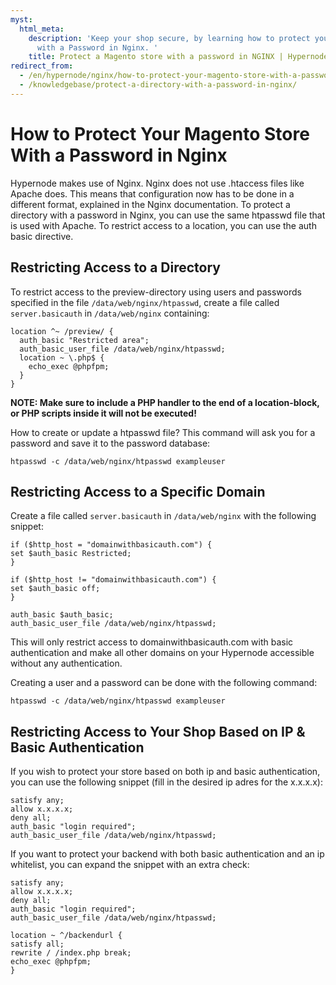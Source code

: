 ```yaml
---
myst:
  html_meta:
    description: 'Keep your shop secure, by learning how to protect your Magento store
      with a Password in Nginx. '
    title: Protect a Magento store with a password in NGINX | Hypernode
redirect_from:
  - /en/hypernode/nginx/how-to-protect-your-magento-store-with-a-password-in-nginx/
  - /knowledgebase/protect-a-directory-with-a-password-in-nginx/
---
```


<!-- source: https://support.hypernode.com/en/hypernode/nginx/how-to-protect-your-magento-store-with-a-password-in-nginx/ -->

# How to Protect Your Magento Store With a Password in Nginx

Hypernode makes use of Nginx. Nginx does not use .htaccess files like Apache does. This means that configuration now has to be done in a different format, explained in the Nginx documentation. To protect a directory with a password in Nginx, you can use the same htpasswd file that is used with Apache. To restrict access to a location, you can use the auth basic directive.

## Restricting Access to a Directory

To restrict access to the preview-directory using users and passwords specified in the file `/data/web/nginx/htpasswd`, create a file called `server.basicauth` in `/data/web/nginx` containing:

```nginx
location ^~ /preview/ {
  auth_basic "Restricted area";
  auth_basic_user_file /data/web/nginx/htpasswd;
  location ~ \.php$ {
    echo_exec @phpfpm;
  }
}
```

**NOTE: Make sure to include a PHP handler to the end of a location-block, or PHP scripts inside it will not be executed!**

How to create or update a htpasswd file? This command will ask you for a password and save it to the password database:

```nginx
htpasswd -c /data/web/nginx/htpasswd exampleuser
```

## Restricting Access to a Specific Domain

Create a file called `server.basicauth` in `/data/web/nginx` with the following snippet:

```nginx
if ($http_host = "domainwithbasicauth.com") {
set $auth_basic Restricted;
}

if ($http_host != "domainwithbasicauth.com") {
set $auth_basic off;
}

auth_basic $auth_basic;
auth_basic_user_file /data/web/nginx/htpasswd;
```

This will only restrict access to domainwithbasicauth.com with basic authentication and make all other domains on your Hypernode accessible without any authentication.

Creating a user and a password can be done with the following command:

```nginx
htpasswd -c /data/web/nginx/htpasswd exampleuser
```

## Restricting Access to Your Shop Based on IP & Basic Authentication

If you wish to protect your store based on both ip and basic authentication, you can use the following snippet (fill in the desired ip adres for the x.x.x.x):

```nginx
satisfy any;
allow x.x.x.x;
deny all;
auth_basic "login required";
auth_basic_user_file /data/web/nginx/htpasswd;
```

If you want to protect your backend with both basic authentication and an ip whitelist, you can expand the snippet with an extra check:

```nginx
satisfy any;
allow x.x.x.x;
deny all;
auth_basic "login required";
auth_basic_user_file /data/web/nginx/htpasswd;

location ~ ^/backendurl {
satisfy all;
rewrite / /index.php break;
echo_exec @phpfpm;
}
```
